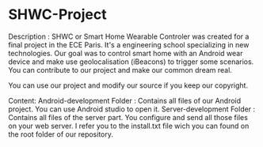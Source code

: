# SHWC-Project

Description : 
SHWC or Smart Home Wearable Controler was created for a final project in the ECE Paris. 
It's a engineering school specializing in new technologies.
Our goal was to control smart home with an Android wear device and make use geolocalisation (iBeacons) to trigger some scenarios.
You can contribute to our project and make our common dream real.

You can use our project and modify our source if you keep our copyright.

Content:
Android-development Folder : Contains all files of our Android project. You can use Android studio to open it.
Server-development Folder : Contains all files of the server part. You configure and send all those files on your
web server. I refer you to the install.txt file wich you can found on the root folder of our repository.


